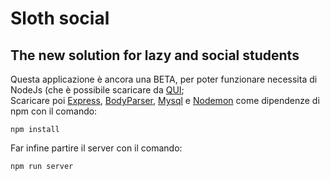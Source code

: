 # Sloth social
## The new solution for lazy and social students

Questa applicazione è ancora una BETA, per poter funzionare necessita di NodeJs (che è possibile scaricare da <a target="_blank" href="https://nodejs.org/en/download/">QUI</a>;<br>
Scaricare poi <a target="_blank" href="https://www.npmjs.com/package/express/">Express</a>, <a target="_blank" href="https://www.npmjs.com/package/bodyparser/">BodyParser</a>, <a target="_blank" href="https://www.npmjs.com/package/mysql/">Mysql</a> e <a target="_blank" href="https://www.npmjs.com/package/nodemon/">Nodemon</a> come dipendenze di npm con il comando:

`npm install`

Far infine partire il server con il comando:

`npm run server`
